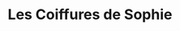 ---
title: "Les Coiffures de Sophie"
url: /saint-avertin/les-coiffures-de-sophie/
shop: coiffeur
---